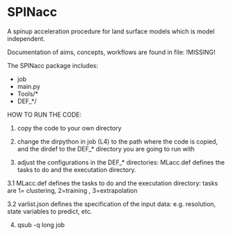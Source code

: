 # SPINacc
A spinup acceleration procedure for land surface models which is model independent.

Documentation of aims, concepts, workflows are found in file: !MISSING!


The SPINacc package includes:
* job
* main.py
* Tools/*
* DEF_*/


HOW TO RUN THE CODE:
1. copy the code to your own directory

2. change the dirpython in job (L4) to the path where the code is copied, and the dirdef to the DEF_* directory you are going to run with

3. adjust the configurations in the DEF_* directories: MLacc.def defines the tasks to do and the executation directory.

3.1 MLacc.def defines the tasks to do and the executation directory: tasks are 1= clustering, 2=training , 3=extrapolation 

3.2 varlist.json defines the specification of the input data: e.g. resolution, state variables to predict, etc.

4. qsub -q long job   

